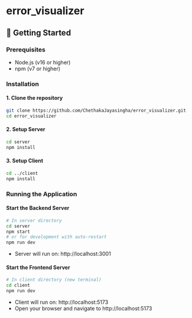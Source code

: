 # error_visualizer

## 🚀 Getting Started

### Prerequisites

- Node.js (v16 or higher)
- npm (v7 or higher)

### Installation

#### 1. Clone the repository

```bash
git clone https://github.com/ChethakaJayasingha/error_visualizer.git
cd error_visualizer
```

#### 2. Setup Server

```bash
cd server
npm install
```

#### 3. Setup Client

```bash
cd ../client
npm install
```

### Running the Application

#### Start the Backend Server

```bash
# In server directory
cd server
npm start
# or for development with auto-restart
npm run dev
```

- Server will run on: http://localhost:3001

#### Start the Frontend Server

```bash
# In client directory (new terminal)
cd client
npm run dev
```

- Client will run on: http://localhost:5173
- Open your browser and navigate to http://localhost:5173
